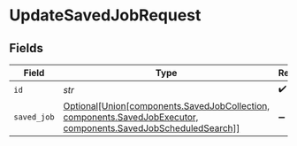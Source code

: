 # UpdateSavedJobRequest


## Fields

| Field                                                                                                                                              | Type                                                                                                                                               | Required                                                                                                                                           | Description                                                                                                                                        |
| -------------------------------------------------------------------------------------------------------------------------------------------------- | -------------------------------------------------------------------------------------------------------------------------------------------------- | -------------------------------------------------------------------------------------------------------------------------------------------------- | -------------------------------------------------------------------------------------------------------------------------------------------------- |
| `id`                                                                                                                                               | *str*                                                                                                                                              | :heavy_check_mark:                                                                                                                                 | Unique ID                                                                                                                                          |
| `saved_job`                                                                                                                                        | [Optional[Union[components.SavedJobCollection, components.SavedJobExecutor, components.SavedJobScheduledSearch]]](../../models/shared/savedjob.md) | :heavy_minus_sign:                                                                                                                                 | SavedJob object to be updated                                                                                                                      |